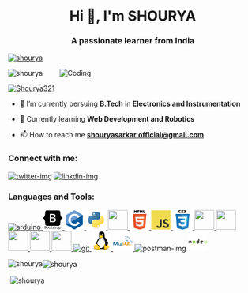 
<h1 align="center">Hi 👋, I'm SHOURYA </h1>
<h3 align="center">A passionate learner from India</h3>
<p align="left"> <a href="https://github.com/ryo-ma/github-profile-trophy"><img src="https://github-profile-trophy.vercel.app/?username=shouryasarkar&theme=darkhub" alt="shourya" /></a> </p>
<img align="right" alt="Coding" width="400" src="https://cdn.dribbble.com/users/1162077/screenshots/3848914/media/7ed7d5ca074b48b328150e5a231e8d1f.gif">
<p align="left"> <img src="https://komarev.com/ghpvc/?username=shouryasarkar&label=Profile%20views&color=0e75b6&style=flat" alt="shourya" /> </p>

<p align="left"> <a href="https://twitter.com/Shourya321" target="blank"><img src="https://img.shields.io/twitter/follow/Shourya321?logo=twitter&style=for-the-badge" alt="Shourya321" /></a> </p>

- 🔭 I’m currently persuing **B.Tech** in **Electronics and Instrumentation**

- 🌱 Currently learning **Web Development and Robotics**

- 📫 How to reach me **shouryasarkar.official@gmail.com**

<h3 align="left">Connect with me:</h3>
<p align="left">
<a href="https://twitter.com/Shourya321" target="blank"><img align="center" src="https://raw.githubusercontent.com/rahuldkjain/github-profile-readme-generator/master/src/images/icons/Social/twitter.svg" alt="twitter-img" height="30" width="40" /></a>
<a href="https://www.linkedin.com/in/shourya-sarkar-479684219/" target="blank"><img align="center" src="https://raw.githubusercontent.com/rahuldkjain/github-profile-readme-generator/master/src/images/icons/Social/linked-in-alt.svg" alt="linkdin-img" height="30" width="40" /></a>

</p>

<h3 align="left">Languages and Tools:</h3>
<p align="left"> <a href="https://www.arduino.cc/" target="_blank" rel="noreferrer"> <img src="https://cdn.worldvectorlogo.com/logos/arduino-1.svg" alt="arduino" width="40" height="40"/> </a> <a href="https://getbootstrap.com" target="_blank" rel="noreferrer"> <img src="https://raw.githubusercontent.com/devicons/devicon/master/icons/bootstrap/bootstrap-plain-wordmark.svg" alt="bootstrap" width="40" height="40"/> </a> <a href="https://www.cprogramming.com/" target="_blank" rel="noreferrer"> <img src="https://raw.githubusercontent.com/devicons/devicon/master/icons/c/c-original.svg" alt="c" width="40" height="40"/> </a><a href="https://www.python.org" target="_blank" rel="noreferrer"> <img src="https://raw.githubusercontent.com/devicons/devicon/master/icons/python/python-original.svg" alt="python" width="40" height="40"/> </a> <a href="https://flask.palletsprojects.com/en/2.2.x/" target="_blank" rel="noreferrer"> <img height="40" width="40" src="https://cdn.simpleicons.org/flask/#000000" /> </a> <a href="https://www.w3.org/html/" target="_blank" rel="noreferrer"> <img src="https://raw.githubusercontent.com/devicons/devicon/master/icons/html5/html5-original-wordmark.svg" alt="html5" width="40" height="40"/> </a> <a href="https://developer.mozilla.org/en-US/docs/Web/JavaScript" target="_blank" rel="noreferrer"> <img src="https://raw.githubusercontent.com/devicons/devicon/master/icons/javascript/javascript-original.svg" alt="javascript" width="40" height="40"/> </a> <a href="https://www.w3schools.com/css/" target="_blank" rel="noreferrer"> <img src="https://raw.githubusercontent.com/devicons/devicon/master/icons/css3/css3-original-wordmark.svg" alt="css3" width="40" height="40"/> </a> <a href="https://numpy.org/" target="_blank" rel="noreferrer"> <img height="40" width="40" src="https://cdn.simpleicons.org/numpy/#013243" /> </a> <a href="https://pandas.pydata.org/" target="_blank" rel="noreferrer"> <img height="40" width="40" src="https://cdn.simpleicons.org/pandas/#150458" /> </a> <a href="https://jupyter.org/" target="_blank" rel="noreferrer"> <img height="40" width="40" src="https://cdn.simpleicons.org/jupyter/#F37626" /> </a> <a href="https://code.visualstudio.com/" target="_blank" rel="noreferrer"> <img height="40" width="40" src="https://cdn.simpleicons.org/visualstudiocode/#5C2D91" /> </a> <a href="https://colab.research.google.com/" target="_blank" rel="noreferrer"> <img height="40" width="40" src="https://cdn.simpleicons.org/googlecolab/#F9AB00" /> </a> <a href="https://git-scm.com/" target="_blank" rel="noreferrer"> <img src="https://www.vectorlogo.zone/logos/git-scm/git-scm-icon.svg" alt="git" width="40" height="40"/> </a> <a href="https://www.linux.org/" target="_blank" rel="noreferrer"> <img src="https://raw.githubusercontent.com/devicons/devicon/master/icons/linux/linux-original.svg" alt="linux" width="40" height="40"/> </a>  <a href="https://www.mysql.com/" target="_blank" rel="noreferrer"> <img src="https://raw.githubusercontent.com/devicons/devicon/master/icons/mysql/mysql-original-wordmark.svg" alt="mysql" width="40" height="40"/> </a> <a href="https://nextjs.org/" target="_blank" rel="noreferrer">  </a> </a> <a href="https://postman.com" target="_blank" rel="noreferrer"> </a><img src = "https://voyager.postman.com/logo/postman-logo-icon-orange.svg" alt = "postman-img" width = "40" height = "40"/></a> <a href="https://nodejs.org" target="_blank" rel="noreferrer"> <img src="https://raw.githubusercontent.com/devicons/devicon/master/icons/nodejs/nodejs-original-wordmark.svg" alt="nodejs" width="40" height="40"/> </a></p>

<p><img align="left" src="https://github-readme-stats.vercel.app/api/top-langs?username=shouryasarkar&show_icons=true&locale=en&layout=compact" alt="shourya" /></p>

<p><img align="center" src="https://github-readme-streak-stats.herokuapp.com/?user=shouryasarkar&" alt="shourya" /></p>
<p>&nbsp;<img align="center" src="https://github-readme-stats.vercel.app/api?username=shouryasarkar&show_icons=true&locale=en" alt="shourya" /></p>


